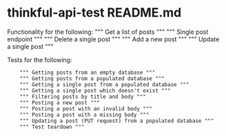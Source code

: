 # thinkful-api-test README.md

Functionality for the following:
    """ Get a list of posts """
    """ Single post endpoint """
    """ Delete a single post """
    """ Add a new post """
    """ Update a single post """


Tests for the following:

        """ Getting posts from an empty database """
        """ Getting posts from a populated database """
        """ Getting a single post from a populated database """
        """ Getting a single post which doesn't exist """
        """ Filtering posts by title and body """
        """ Posting a new post """
        """ Posting a post with an invalid body """
        """ Posting a post with a missing body """
        """ Updating a post (PUT request) from a populated database """
        """ Test teardown """
        
